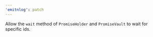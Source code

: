 ```yaml
---
'emitnlog': patch
---
```


Allow the `wait` method of `PromiseHolder` and `PromiseVault` to wait for specific ids.
